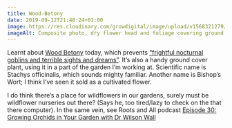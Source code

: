 ```yaml
---
title: Wood-Betony
date: 2019-09-12T21:48:24+01:00
image: https://res.cloudinary.com/growdigital/image/upload/v1568321279/stachys-officinalis-9A2DCB4C.jpg
imageAlt: Composite photo, dry flower head and foliage covering ground
---
```


Learnt about [Wood Betony](https://pfaf.org/user/Plant.aspx?LatinName=Stachys+officinalis) today, which prevents [“frightful nocturnal goblins and terrible sights and dreams”](https://en.wikipedia.org/wiki/Stachys_officinalis#Folklore). It’s also a handy ground cover plant, using it in a part of the garden I’m working at. Scientific name is Stachys officinalis, which sounds mighty familiar. Another name is Bishop’s Wort; I think I’ve seen it sold as a cultivated flower.

I do think there’s a place for wildflowers in our gardens, surely must be wildflower nurseries out there? (Says he, too tired/lazy to check on the that there computer). In the same vein, see Roots and All podcast [Episode 30: Growing Orchids in Your Garden with Dr Wilson Wall](https://rootsandall.co.uk/portfolio-item/episode-30-growing-orchids-in-your-garden-with-dr-wilson-wall/)
